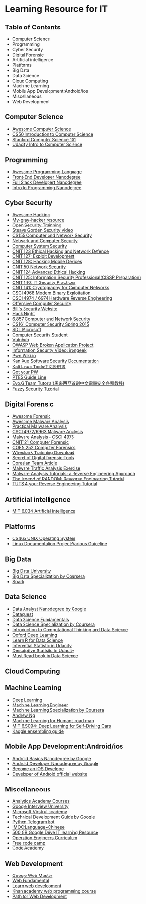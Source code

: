 # Learning Resource for IT 

## Table of Contents
 - Computer Science
 - Programming
 - Cyber Security
 - Digital Forensic
 - Artificial intelligence
 - Platforms
 - Big Data
 - Data Science
 - Cloud Computing
 - Machine Learning
 - Mobile App Development:Android/ios
 - Miscellaneous
 - Web Development
 
## Computer Science 
- [Awesome Computer Science](https://github.com/Bluebear171/awesome#computer-science)
- [CS50 Introduction to Computer Science](https://cs50.harvard.edu/)
- [Stanford Computer Science 101](http://online.stanford.edu/course/computer-science-101-self-paced)
- [Udacity Intro to Computer Science](https://www.udacity.com/course/intro-to-computer-science--cs101)

## Programming
- [Awesome Programming Language](https://github.com/Bluebear171/awesome#programming-languages)
- [Front-End Developer Nanodegree](https://www.udacity.com/course/front-end-web-developer-nanodegree--nd001)
- [Full Stack Developert Nanodegree](https://www.udacity.com/course/full-stack-web-developer-nanodegree--nd004)
- [Intro to Programming Nanodegree](https://www.udacity.com/course/intro-to-programming-nanodegree--nd000)

## Cyber Security
- [Awesome Hacking](https://github.com/Bluebear171/Awesome-Hacking)
- [My-gray-hacker resource](https://github.com/Bluebear171/My-Gray-Hacker-Resources)
- [Open Security Trainning](http://opensecuritytraining.info/Training.html)
- [Steave Gorden Security video](https://www.youtube.com/user/StevesLectures/playlists)
- [CS155 Computer and Network Security](https://crypto.stanford.edu/cs155/syllabus.html)
- [Network and Computer Security](https://ocw.mit.edu/courses/electrical-engineering-and-computer-science/6-857-network-and-computer-security-spring-2014/index.htm)
- [Computer System Security](https://ocw.mit.edu/courses/electrical-engineering-and-computer-science/6-858-computer-systems-security-fall-2014/index.htm)
- [CNIT 123 Ethical Hacking and Network Defence](https://samsclass.info/123/123_S17.shtml)
- [CNIT 127: Exploit Development](https://samsclass.info/127/127_S17.shtml)
- [CNIT 128: Hacking Mobile Devices](https://samsclass.info/128/128_S17.shtml)
- [CNIT 50 Network Security](https://samsclass.info/50/50_F17.shtml)
- [CNIT 124 Advanced Ethical Hacking](https://samsclass.info/123/123_F16.shtml)
- [CNIT 125: Information Security Professional(CISSP Preparation)](https://samsclass.info/125/125_S16.shtml)
- [CNIT 140: IT Security Practices](https://samsclass.info/140/140_F16.shtml)
- [CNIT 141: Cryptography for Computer Networks](https://samsclass.info/141/141_S17.shtml)
- [CSCI 4968 Modern Binary Exploitation](http://security.cs.rpi.edu/courses/binexp-spring2015/)
- [CSCI 4974 / 6974 Hardware Reverse Engineering](http://security.cs.rpi.edu/courses/hwre-spring2014/)
- [Offensive Computer Security](http://www.cs.fsu.edu/~redwood/OffensiveComputerSecurity/lectures.html)
- [Bill's Security Website](http://asecuritysite.com/)
- [Hack Night](https://github.com/isislab/Hack-Night)
- [6.857 Computer and Network Security](http://courses.csail.mit.edu/6.857/2011/handouts)
- [CS161 Computer Security Spring 2015](http://inst.eecs.berkeley.edu/~cs161/sp15/)
- [SDL Microsoft](https://www.microsoft.com/en-us/SDL/process/training.aspx)
- [Computer Security Student](http://www.computersecuritystudent.com/HOME/index.html)
- [Vulnhub](https://www.vulnhub.com/resources/)
- [OWASP Web Broken Application Project](https://www.owasp.org/index.php/OWASP_Broken_Web_Applications_Project)
- [Information Security Video: irongeek](http://www.irongeek.com/)
- [Pwn Wiki.io](http://pwnwiki.io/#!index.md)
- [Kan Xue Software Security Documentation](http://www.pediy.com/kssd/)
- [Kali Linux Tools中文說明書](https://kali.ictf.pw/)
- [Got your PW](https://gotyour.pw/index.html)
- [PTES Guide Line](https://goo.gl/GRSWgP)
- [Evo.G Team Tutorial(馬來西亞首創中文電腦安全各種教程)](https://goo.gl/NNnEqo)
- [Fuzzy Security Tutorial](http://www.fuzzysecurity.com/tutorials.html)

## Digital Forensic
- [Awesome Forensic](https://github.com/Bluebear171/awesome-forensics)
- [Awesome Malware Analysis](https://github.com/Bluebear171/awesome-malware-analysis)
- [Practical Malware Analysis](https://samsclass.info/126/126_S16.shtml)
- [CSCI 4972/6963 Malware Analysis](http://security.cs.rpi.edu/courses/malware-spring2013/)
- [Malware Analysis - CSCI 4976](https://github.com/RPISEC/Malware/)
- [CNIT121 Computer Forensic](https://samsclass.info/121/121_S15.shtml)
- [COEN 252 Computer Forensics](http://www.cse.scu.edu/~tschwarz/coen252_07Fall/ln.html)
- [Wireshark Trainning Download](http://ourdownload.net/index.php/2016/06/06/wireshark-training/)
- [Secret of Digital forensic:Tools](https://www.digi77.com/the-little-secret-on-digital-forensics/)
- [Corealan Team Article](https://www.corelan.be/index.php/articles/)
- [Malware Traffic Analysis Exercise](http://www.malware-traffic-analysis.net/)
- [Malware Analysis Tutorials: a Reverse Engineering Approach](http://fumalwareanalysis.blogspot.my/p/malware-analysis-tutorials-reverse.html)
- [The legend of RANDOM: Reveqrse Engineering Tutorial](http://octopuslabs.io/legend/blog/sample-page.html)
- [TUTS 4 you: Reverse Engineering Tutorial](https://tuts4you.com/download.php?list.19)

## Artificial intelligence
- [MIT 6.034 Artificial intelligence](https://goo.gl/wVWpcC)
## Platforms
- [CS465 UNIX Operating System](http://academic.regis.edu/psmallwo/SitePages/CS465/465home.htm)
- [Linux Documentation Project:Various Guideline](http://tldp.org/guides.html)

## Big Data
- [Big Data University](https://bigdatauniversity.com/)
- [Big Data Specialization by Coursera](https://www.coursera.org/specializations/big-data)
- [Spark](https://goo.gl/y4WqH5)

## Data Science
- [Data Analyst Nanodegree by Google](https://www.udacity.com/course/data-analyst-nanodegree--nd002)
- [Dataquest](https://www.dataquest.io/home)
- [Data Science Fundamentals](https://bigdatauniversity.com/learn/data-science/)
- [Data Science Specialization by Coursera](https://www.coursera.org/specializations/jhu-data-science)
- [Introduction to Computational Thinking and Data Science](https://goo.gl/7YR22A)
- [Oxford Deep Learning](https://goo.gl/423Wwy)
- [Learn R for Data Science](https://goo.gl/HyJyDb)
- [Inferential Statistic in Udacity](https://goo.gl/u8QMjH)
- [Descriptive Statistic in Udacity](https://goo.gl/S7vX8F)
- [Must Read book in Data Science](https://goo.gl/qmEK2A)

## Cloud Computing


## Machine Learning
- [Deep Learning](https://www.udacity.com/course/deep-learning--ud730)
- [Machine Learning Engineer](https://www.udacity.com/course/machine-learning-engineer-nanodegree--nd009)
- [Machine Learning Specialization by Coursera](https://www.coursera.org/specializations/machine-learning)
- [Andrew Ng](https://www.youtube.com/watch?v=UzxYlbK2c7E&list=PLA89DCFA6ADACE599)
- [Machine Learning for Humans road map](https://goo.gl/3sGHmT)
- [MIT 6.S094: Deep Learning for Self-Driving Cars](https://goo.gl/rLnk1i)
- [Kaggle ensembling guide](https://mlwave.com/kaggle-ensembling-guide/)


## Mobile App Development:Android/ios
- [Android Basics Nanodegree by Google](https://www.udacity.com/course/android-basics-nanodegree-by-google--nd803)
- [Android Developer Nanodegree by Google](https://www.udacity.com/course/android-developer-nanodegree-by-google--nd801)
- [Become an iOS Develope](https://www.udacity.com/course/ios-developer-nanodegree--nd003)
- [Developer of Android official website](https://developer.android.com/develop/index.html)

## Miscellaneous
- [Analytics Academy Courses](https://analyticsacademy.withgoogle.com/)
- [Google Interview University](https://github.com/jwasham/google-interview-university)
- [Microsoft Virstrul academy](https://mva.microsoft.com/)
- [Technical Development Guide by Google](https://www.google.com/about/careers/students/guide-to-technical-development.html)
- [Python Telegram bot](https://github.com/Bluebear171/python-telegram-bot)
- [IMOC:Language~Chinese](http://www.imooc.com/)
- [500 GB Google Drive IT learning Resource](https://goo.gl/bjWJDX)
- [Operation Engineers Curriculum](https://goo.gl/RZb5sG)
- [Free code camp](https://www.freecodecamp.org/map)
- [Code Academy](https://www.codecademy.com/)

## Web Development
- [Google Web Master](https://www.google.com/webmasters/#?modal_active=none)
- [Web Fundamental](https://developers.google.com/web/fundamentals/?hl=en)
- [Learn web development](https://developer.mozilla.org/en-US/docs/Learn)
- [Khan academy web programming course](https://www.khanacademy.org/computing/computer-programming)
- [Path for Web Development](https://www.theodinproject.com/)